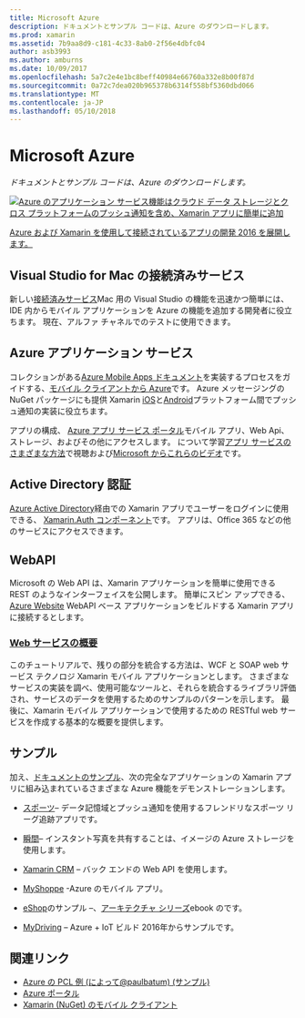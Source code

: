 ```yaml
---
title: Microsoft Azure
description: ドキュメントとサンプル コードは、Azure のダウンロードします。
ms.prod: xamarin
ms.assetid: 7b9aa8d9-c181-4c33-8ab0-2f56e4dbfc04
author: asb3993
ms.author: amburns
ms.date: 10/09/2017
ms.openlocfilehash: 5a7c2e4e1bc8beff40984e66760a332e8b00f87d
ms.sourcegitcommit: 0a72c7dea020b965378b6314f558bf5360dbd066
ms.translationtype: MT
ms.contentlocale: ja-JP
ms.lasthandoff: 05/10/2018
---
```

# <a name="microsoft-azure"></a>Microsoft Azure

_ドキュメントとサンプル コードは、Azure のダウンロードします。_

[ ![](images/evolve-mikej-azure-sml.png "Azure のアプリケーション サービス機能はクラウド データ ストレージとクロス プラットフォームのプッシュ通知を含め、Xamarin アプリに簡単に追加")](https://evolve.xamarin.com/session/56ec886fde91c6253c277bc6)

[Azure および Xamarin を使用して接続されているアプリの開発 2016 を展開します。](https://evolve.xamarin.com/session/56ec886fde91c6253c277bc6)

## <a name="connected-services-in-visual-studio-for-mac"></a>Visual Studio for Mac の接続済みサービス

新しい[接続済みサービス](connected-services.md)Mac 用の Visual Studio の機能を迅速かつ簡単には、IDE 内からモバイル アプリケーションを Azure の機能を追加する開発者に役立ちます。 現在、アルファ チャネルでのテストに使用できます。


## <a name="azure-app-services"></a>Azure アプリケーション サービス

コレクションがある[Azure Mobile Apps ドキュメント](~/cross-platform/data-cloud/mobile-apps.md)を実装するプロセスをガイドする、[モバイル クライアントから Azure](https://www.nuget.org/packages/Microsoft.Azure.Mobile.Client/)です。
Azure メッセージングの NuGet パッケージにも提供 Xamarin [iOS](https://www.nuget.org/packages/Xamarin.Azure.NotificationHubs.iOS/)と[Android](https://www.nuget.org/packages/Xamarin.Azure.NotificationHubs.Android/)プラットフォーム間でプッシュ通知の実装に役立ちます。

アプリの構成、 [Azure アプリ サービス ポータル](https://portal.azure.com/)モバイル アプリ、Web Api、ストレージ、およびその他にアクセスします。 について学習[アプリ サービスのさまざまな方法](http://azure.microsoft.com/updates/whats-new-with-azure-app-service/)で視聴および[Microsoft からこれらのビデオ](http://azure.microsoft.com/campaigns/azure-march-announcement/)です。

## <a name="active-directory-authentication"></a>Active Directory 認証

[Azure Active Directory](~/cross-platform/data-cloud/active-directory/index.md)経由での Xamarin アプリでユーザーをログインに使用できる、 [Xamarin.Auth コンポーネント](https://www.nuget.org/packages/Xamarin.Auth/)です。
アプリは、Office 365 などの他のサービスにアクセスできます。

## <a name="webapi"></a>WebAPI

Microsoft の Web API は、Xamarin アプリケーションを簡単に使用できる REST のようなインターフェイスを公開します。
簡単にスピン アップできる、 [Azure Website](https://trywebsites.azurewebsites.net/) WebAPI ベース アプリケーションをビルドする Xamarin アプリに接続するとします。


###  <a name="introduction-to-web-servicescross-platformdata-cloudweb-servicesindexmd"></a>[Web サービスの概要](~/cross-platform/data-cloud/web-services/index.md)

このチュートリアルで、残りの部分を統合する方法は、WCF と SOAP web サービス テクノロジ Xamarin モバイル アプリケーションとします。 さまざまなサービスの実装を調べ、使用可能なツールと、それらを統合するライブラリ評価され、サービスのデータを使用するためのサンプルのパターンを示します。 最後に、Xamarin モバイル アプリケーションで使用するための RESTful web サービスを作成する基本的な概要を提供します。

## <a name="samples"></a>サンプル

加え、[ドキュメントのサンプル](https://github.com/xamarin/mobile-samples/tree/master/Azure)、次の完全なアプリケーションの Xamarin アプリに組み込まれているさまざまな Azure 機能をデモンストレーションします。

- [スポーツ](https://github.com/xamarin/Sport)– データ記憶域とプッシュ通知を使用するフレンドリなスポーツ リーグ追跡アプリです。
- [瞬間](https://github.com/pierceboggan/Moments)– インスタント写真を共有することは、イメージの Azure ストレージを使用します。
- [Xamarin CRM](https://github.com/xamarin/app-crm) – バック エンドの Web API を使用します。
- [MyShoppe](https://github.com/jamesmontemagno/MyShoppe) -Azure のモバイル アプリ。

- [eShop](https://github.com/dotnet-architecture/eShopOnContainers)のサンプル –、[アーキテクチャ シリーズ](https://www.microsoft.com/net/learn/architecture)ebook のです。
- [MyDriving](https://azure.microsoft.com/campaigns/mydriving/) – Azure + IoT ビルド 2016年からサンプルです。


## <a name="related-links"></a>関連リンク

- [Azure の PCL 例 (によって@paulbatum) (サンプル)](https://github.com/paulbatum/mobile-services-xamarin-pcl)
- [Azure ポータル](http://azure.microsoft.com/)
- [Xamarin (NuGet) のモバイル クライアント](https://www.nuget.org/packages/Microsoft.Azure.Mobile.Client/)
